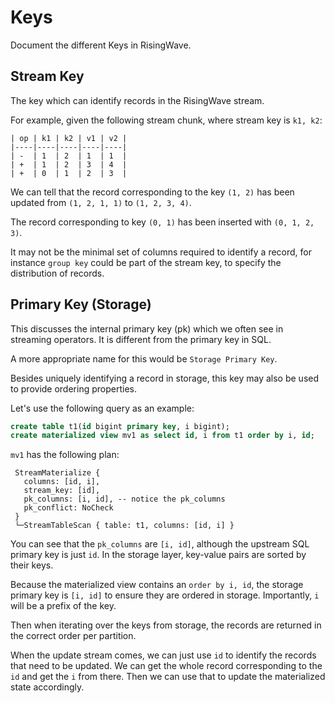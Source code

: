 # Keys

Document the different Keys in RisingWave.

## Stream Key

The key which can identify records in the RisingWave stream.

For example, given the following stream chunk, where stream key is `k1, k2`:
```text
| op | k1 | k2 | v1 | v2 |
|----|----|----|----|----|
| -  | 1  | 2  | 1  | 1  |
| +  | 1  | 2  | 3  | 4  |
| +  | 0  | 1  | 2  | 3  |
```

We can tell that the record corresponding to the key `(1, 2)`
has been updated from `(1, 2, 1, 1)` to `(1, 2, 3, 4)`.

The record corresponding to key `(0, 1)` has been inserted with `(0, 1, 2, 3)`.

It may not be the minimal set of columns required to identify a record,
for instance `group key` could be part of the stream key, to specify the distribution of records.

## Primary Key (Storage)

This discusses the internal primary key (pk) which we often see in streaming operators.
It is different from the primary key in SQL.

A more appropriate name for this would be `Storage Primary Key`.

Besides uniquely identifying a record in storage, this key may also be used
to provide ordering properties.

Let's use the following query as an example:

```sql
create table t1(id bigint primary key, i bigint);
create materialized view mv1 as select id, i from t1 order by i, id;
```

`mv1` has the following plan:
```text
 StreamMaterialize {
   columns: [id, i],
   stream_key: [id],
   pk_columns: [i, id], -- notice the pk_columns
   pk_conflict: NoCheck
 }
 └─StreamTableScan { table: t1, columns: [id, i] }
```

You can see that the `pk_columns` are `[i, id]`, although the upstream SQL primary key is just `id`.
In the storage layer, key-value pairs are sorted by their keys.

Because the materialized view contains an `order by i, id`,
the storage primary key is `[i, id]` to ensure they are ordered in storage.
Importantly, `i` will be a prefix of the key.

Then when iterating over the keys from storage, the records are returned in the correct order per partition.

When the update stream comes, we can just use `id` to identify the records that need to be updated.
We can get the whole record corresponding to the `id` and get the `i` from there.
Then we can use that to update the materialized state accordingly.
